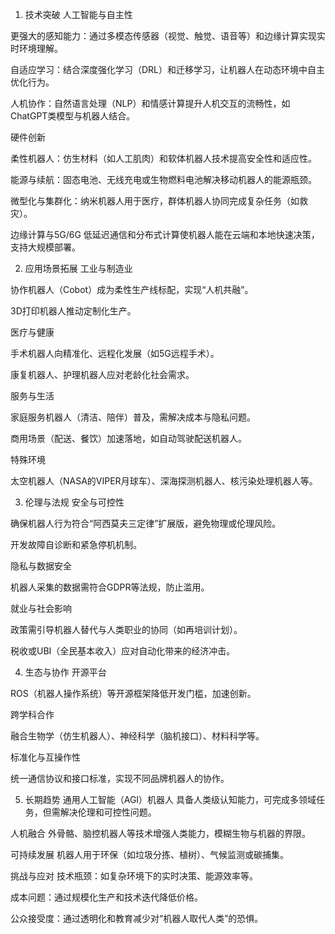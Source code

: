 1. 技术突破
人工智能与自主性

更强大的感知能力：通过多模态传感器（视觉、触觉、语音等）和边缘计算实现实时环境理解。

自适应学习：结合深度强化学习（DRL）和迁移学习，让机器人在动态环境中自主优化行为。

人机协作：自然语言处理（NLP）和情感计算提升人机交互的流畅性，如ChatGPT类模型与机器人结合。

硬件创新

柔性机器人：仿生材料（如人工肌肉）和软体机器人技术提高安全性和适应性。

能源与续航：固态电池、无线充电或生物燃料电池解决移动机器人的能源瓶颈。

微型化与集群化：纳米机器人用于医疗，群体机器人协同完成复杂任务（如救灾）。

边缘计算与5G/6G
低延迟通信和分布式计算使机器人能在云端和本地快速决策，支持大规模部署。

2. 应用场景拓展
工业与制造业

协作机器人（Cobot）成为柔性生产线标配，实现“人机共融”。

3D打印机器人推动定制化生产。

医疗与健康

手术机器人向精准化、远程化发展（如5G远程手术）。

康复机器人、护理机器人应对老龄化社会需求。

服务与生活

家庭服务机器人（清洁、陪伴）普及，需解决成本与隐私问题。

商用场景（配送、餐饮）加速落地，如自动驾驶配送机器人。

特殊环境

太空机器人（NASA的VIPER月球车）、深海探测机器人、核污染处理机器人等。

3. 伦理与法规
安全与可控性

确保机器人行为符合“阿西莫夫三定律”扩展版，避免物理或伦理风险。

开发故障自诊断和紧急停机机制。

隐私与数据安全

机器人采集的数据需符合GDPR等法规，防止滥用。

就业与社会影响

政策需引导机器人替代与人类职业的协同（如再培训计划）。

税收或UBI（全民基本收入）应对自动化带来的经济冲击。

4. 生态与协作
开源平台

ROS（机器人操作系统）等开源框架降低开发门槛，加速创新。

跨学科合作

融合生物学（仿生机器人）、神经科学（脑机接口）、材料科学等。

标准化与互操作性

统一通信协议和接口标准，实现不同品牌机器人的协作。

5. 长期趋势
通用人工智能（AGI）机器人
具备人类级认知能力，可完成多领域任务，但需解决伦理和可控性问题。

人机融合
外骨骼、脑控机器人等技术增强人类能力，模糊生物与机器的界限。

可持续发展
机器人用于环保（如垃圾分拣、植树）、气候监测或碳捕集。

挑战与应对
技术瓶颈：如复杂环境下的实时决策、能源效率等。

成本问题：通过规模化生产和技术迭代降低价格。

公众接受度：通过透明化和教育减少对“机器人取代人类”的恐惧。